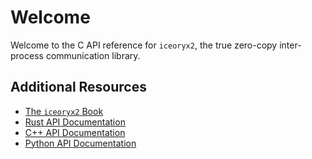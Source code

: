 # Welcome

Welcome to the C API reference for `iceoryx2`, the true zero-copy inter-process
communication library.

## Additional Resources

* [The `iceoryx2` Book](http://ekxide.github.io/iceoryx2-book)
* [Rust API Documentation](https://docs.rs/crate/iceoryx2/latest)
* [C++ API Documentation](http://eclipse-iceoryx.github.io/iceoryx2/cxx/latest)
* [Python API Documentation](http://eclipse-iceoryx.github.io/iceoryx2/python/latest)

